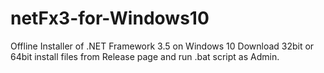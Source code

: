 # netFx3-for-Windows10
Offline Installer of .NET Framework 3.5 on Windows 10
Download 32bit or 64bit install files from Release page and run .bat script as Admin.
